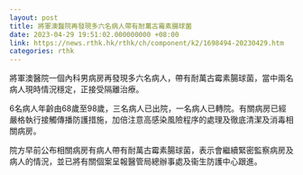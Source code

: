 ```yaml
---
layout: post
title: 將軍澳醫院再發現多六名病人帶有耐萬古霉素腸球菌
date: 2023-04-29 19:51:02.000000000 +08:00
link: https://news.rthk.hk/rthk/ch/component/k2/1698494-20230429.htm
categories: rthk
---
```


將軍澳醫院一個內科男病房再發現多六名病人，帶有耐萬古霉素腸球菌，當中兩名病人現時情況穩定，正接受隔離治療。

6名病人年齡由68歲至98歲，三名病人已出院，一名病人已轉院。有關病房已經嚴格執行接觸傳播防護措施，加倍注意高感染風險程序的處理及徹底清潔及消毒相關病房。

院方早前公布相關病房有病人帶有耐萬古霉素腸球菌，表示會繼續緊密監察病房及病人的情況，並已將有關個案呈報醫管局總辦事處及衞生防護中心跟進。
